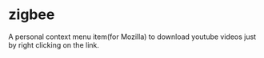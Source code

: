 # zigbee

A personal context menu item(for Mozilla) to download youtube videos just by right clicking on the link.
